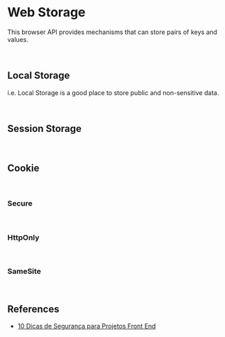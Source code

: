 # Web Storage

This browser API provides mechanisms that can store pairs of keys and values.

<br>

## Local Storage

i.e. Local Storage is a good place to store public and non-sensitive data.

<br>

## Session Storage

<br>

## Cookie

<br>

### Secure

<br>

### HttpOnly

<br>

### SameSite

<br>

## References

- [10 Dicas de Segurança para Projetos Front End](https://dev.to/felipperegazio/10-dicas-de-seguranca-para-projetos-front-end-2385)
